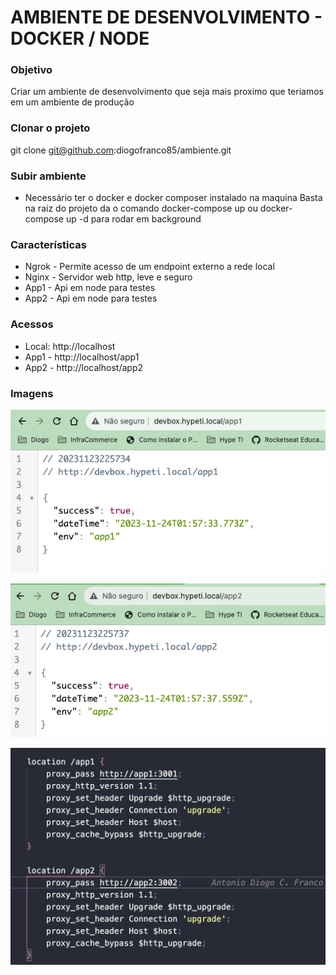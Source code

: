 # AMBIENTE DE DESENVOLVIMENTO - DOCKER / NODE

### Objetivo
Criar um ambiente de desenvolvimento que seja mais proximo que teriamos em um ambiente de produção

### Clonar o projeto
git clone git@github.com:diogofranco85/ambiente.git

### Subir ambiente
* Necessário ter o docker e docker composer instalado na maquina
Basta na raiz do projeto da o comando docker-compose up ou docker-compose up -d para rodar em background

### Características 

- Ngrok -  Permite acesso de um endpoint externo a rede local
- Nginx - Servidor web http, leve e seguro
- App1 - Api em node para testes
- App2 - Api em node para testes

### Acessos
- Local: http://localhost
- App1 -  http://localhost/app1
- App2 -  http://localhost/app2

### Imagens
![App1](https://github.com/diogofranco85/ambiente/blob/main/imagens/app1.png "App1")

![App2](https://github.com/diogofranco85/ambiente/blob/main/imagens/app2.png "App2")

![Nginx Config](https://github.com/diogofranco85/ambiente/blob/main/imagens/nginx_config.png "Nginx Config") 

